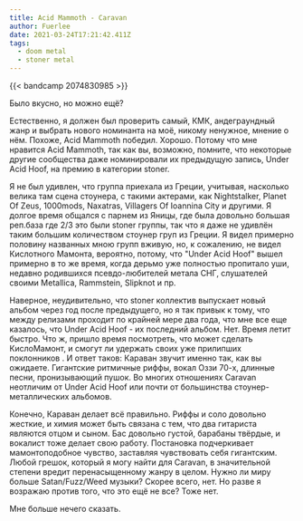 ```yaml
---
title: Acid Mammoth - Caravan
author: Fuerlee
date: 2021-03-24T17:21:42.411Z
tags:
  - doom metal
  - stoner metal
---
```

{{< bandcamp 2074830985 >}}

Было вкусно, но можно ещё?

Естественно, я должен был проверить самый, КМК, андеграундный жанр и выбрать нового номинанта на моё, никому ненужное, мнение о нём. Похоже, Acid Mammoth победил. Хорошо. Потому что мне нравится Acid Mammoth, так как вы, возможно, помните, что некоторые другие сообщества даже номинировали их предыдущую запись, Under Acid Hoof, на премию в категории stoner.

Я не был удивлен, что группа приехала из Греции, учитывая, насколько велика там сцена стоунера, с такими актерами, как Nightstalker, Planet Of Zeus, 1000mods, Naxatras, Villagers Of Ioannina City и другими. Я долгое время общался с парнем из Яницы, где была довольно большая реп.база где 2/3 это были stoner группы, так что я даже не удивлён таким большим количеством стоунер груп из Греции. Я видел примерно половину названных мною групп вживую, но, к сожалению, не видел Кислотного Мамонта, вероятно, потому, что "Under Acid Hoof" вышел примерно в то же время, когда дерьмо уже полностью пропитало уши, недавно родившихся псевдо-любителей метала СНГ, слушателей своими Metallica, Rammstein, Slipknot и пр.

Наверное, неудивительно, что stoner коллектив выпускает новый альбом через год после предыдущего, но я так привык к тому, что между релизами проходит по крайней мере два года, что мне все еще казалось, что Under Acid Hoof - их последний альбом. Нет. Время летит быстро. Что ж, пришло время посмотреть, что может сделать КислоМамонт, и смогут ли удержать своих уже прилипших поклонников . И ответ таков: Караван звучит именно так, как вы ожидаете. Гигантские ритмичные риффы, вокал Оззи 70-х, длинные песни, пронизывающий пушок. Во многих отношениях Caravan неотличим от Under Acid Hoof или почти от большинства стоунер-металлических альбомов.

Конечно, Караван делает всё правильно. Риффы и соло довольно жесткие, и химия может быть связана с тем, что два гитариста являются отцом и сыном. Бас довольно густой, барабаны твёрдые, и вокалист тоже делает свою работу. Постановка подчеркивает мамонтоподобное чувство, заставляя чувствовать себя гигантским. Любой грешок, который я могу найти для Caravan, в значительной степени вредит перенасыщенному жанру в целом. Нужно ли миру больше Satan/Fuzz/Weed музыки? Скорее всего, нет. Но разве я возражаю против того, что это ещё не все? Тоже нет.

Мне больше нечего сказать.